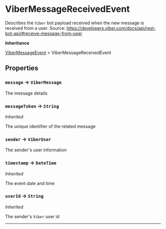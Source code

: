 # ViberMessageReceivedEvent

Describes the `Viber` bot payload received when the new message is received from a user.
Source: https://developers.viber.com/docs/api/rest-bot-api/#receive-message-from-user

**Inheritance**

[ViberMessageEvent](/types/Classes/ViberMessageEvent.md)
&gt;
ViberMessageReceivedEvent

## Properties

### `message` → `ViberMessage`

The message details

### `messageToken` → `String`

_Inherited_

The unique identifier of the related message

### `sender` → `ViberUser`

The sender's user information

### `timestamp` → `DateTime`

_Inherited_

The event date and time

### `userId` → `String`

_Inherited_

The sender's `Viber` user id

---
